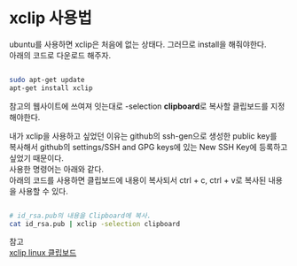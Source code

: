 # xclip 사용법  


ubuntu를 사용하면 xclip은 처음에 없는 상태다. 그러므로 install을 해줘야한다.  \
아래의 코드로 다운로드 해주자.  
```bash

sudo apt-get update
apt-get install xclip

```

참고의 웹사이트에 쓰여져 잇는대로 -selection **clipboard**로 복사할 클립보드를 지정해야한다.  


내가 xclip을 사용하고 싶었던 이유는 github의 ssh-gen으로 생성한 public key를  
복사해서 github의 settings/SSH and GPG keys에 있는 New SSH Key에 등록하고 싶었기 때문이다.  
사용한 명령어는 아래와 같다.  
아래의 코드를 사용하면 클립보드에 내용이 복사되서 ctrl + c, ctrl + v로 복사된 내용을 사용할 수 있다. 

```bash

# id_rsa.pub의 내용을 Clipboard에 복사.
cat id_rsa.pub | xclip -selection clipboard

```


참고  
[xclip linux 클립보드](https://velog.io/@markyang92/xclip-linux-%ED%81%B4%EB%A6%BD%EB%B3%B4%EB%93%9C-vim-%EC%8B%9C%EC%8A%A4%ED%85%9C-%ED%81%B4%EB%A6%BD%EB%B3%B4%EB%93%9C)